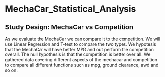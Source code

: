 # MechaCar_Statistical_Analysis

## Study Design: MechaCar vs Competition

As we evaluate the MechaCar we can compare it to the competition. We will use Linear Regression and T-test to compare the two types.
We hypotesis that the MechaCar will have better MPG and out perform the competition overall. The null hypothesis is that the competition is better over all. We gathered data covering different aspects of the mechacar and competition to compare all different functions such as mpg, ground clearance, awd and so on.
